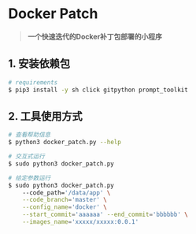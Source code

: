 # Docker Patch

> **一个快速迭代的Docker补丁包部署的小程序**

## 1. 安装依赖包

```bash
# requirements
$ pip3 install -y sh click gitpython prompt_toolkit
```

## 2. 工具使用方式

```bash
# 查看帮助信息
$ python3 docker_patch.py --help

# 交互式运行
$ sudo python3 docker_patch.py

# 给定参数运行
$ sudo python3 docker_patch.py
    --code_path='/data/app' \
    --code_branch='master' \
    --config_name='docker' \
    --start_commit='aaaaaa' --end_commit='bbbbbb' \
    --images_name='xxxxx/xxxxx:0.0.1'
```
